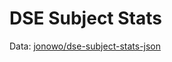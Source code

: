 # DSE Subject Stats
Data: [jonowo/dse-subject-stats-json](https://github.com/jonowo/dse-subject-stats-json)
